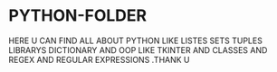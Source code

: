 # PYTHON-FOLDER
HERE U CAN FIND ALL ABOUT PYTHON LIKE LISTES SETS TUPLES LIBRARYS DICTIONARY AND OOP LIKE TKINTER AND CLASSES AND REGEX AND REGULAR EXPRESSIONS .THANK U 
